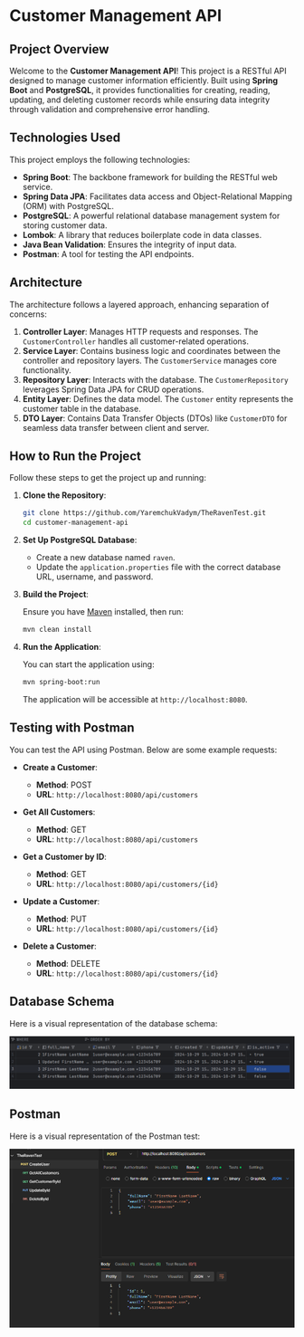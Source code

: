 # Customer Management API

## Project Overview

Welcome to the **Customer Management API**! This project is a RESTful API designed to manage customer information efficiently. Built using **Spring Boot** and **PostgreSQL**, it provides functionalities for creating, reading, updating, and deleting customer records while ensuring data integrity through validation and comprehensive error handling.

## Technologies Used

This project employs the following technologies:

- **Spring Boot**: The backbone framework for building the RESTful web service.
- **Spring Data JPA**: Facilitates data access and Object-Relational Mapping (ORM) with PostgreSQL.
- **PostgreSQL**: A powerful relational database management system for storing customer data.
- **Lombok**: A library that reduces boilerplate code in data classes.
- **Java Bean Validation**: Ensures the integrity of input data.
- **Postman**: A tool for testing the API endpoints.

## Architecture

The architecture follows a layered approach, enhancing separation of concerns:

1. **Controller Layer**: Manages HTTP requests and responses. The `CustomerController` handles all customer-related operations.
2. **Service Layer**: Contains business logic and coordinates between the controller and repository layers. The `CustomerService` manages core functionality.
3. **Repository Layer**: Interacts with the database. The `CustomerRepository` leverages Spring Data JPA for CRUD operations.
4. **Entity Layer**: Defines the data model. The `Customer` entity represents the customer table in the database.
5. **DTO Layer**: Contains Data Transfer Objects (DTOs) like `CustomerDTO` for seamless data transfer between client and server.

## How to Run the Project

Follow these steps to get the project up and running:

1. **Clone the Repository**:

   ```bash
   git clone https://github.com/YaremchukVadym/TheRavenTest.git
   cd customer-management-api
   ```

2. **Set Up PostgreSQL Database**:

    - Create a new database named `raven`.
    - Update the `application.properties` file with the correct database URL, username, and password.

3. **Build the Project**:

   Ensure you have [Maven](https://maven.apache.org/) installed, then run:

   ```bash
   mvn clean install
   ```

4. **Run the Application**:

   You can start the application using:

   ```bash
   mvn spring-boot:run
   ```

   The application will be accessible at `http://localhost:8080`.

## Testing with Postman

You can test the API using Postman. Below are some example requests:

- **Create a Customer**:
    - **Method**: POST
    - **URL**: `http://localhost:8080/api/customers`
    

- **Get All Customers**:
    - **Method**: GET
    - **URL**: `http://localhost:8080/api/customers`

- **Get a Customer by ID**:
    - **Method**: GET
    - **URL**: `http://localhost:8080/api/customers/{id}`

- **Update a Customer**:
    - **Method**: PUT
    - **URL**: `http://localhost:8080/api/customers/{id}`

- **Delete a Customer**:
    - **Method**: DELETE
    - **URL**: `http://localhost:8080/api/customers/{id}`

## Database Schema

Here is a visual representation of the database schema:

![Database Schema](Images/DB.png)

## Postman

Here is a visual representation of the Postman test:

![Database Schema](Images/Postman.png)
